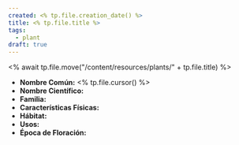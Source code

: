 ```yaml
---
created: <% tp.file.creation_date() %>
title: <% tp.file.title %>
tags:
  - plant
draft: true
---
```

<% await tp.file.move("/content/resources/plants/" + tp.file.title) %>
- **Nombre Común:** <% tp.file.cursor() %>
- **Nombre Científico:** 
- **Familia:**
- **Características Físicas:** 
- **Hábitat:** 
- **Usos:** 
- **Época de Floración:** 
